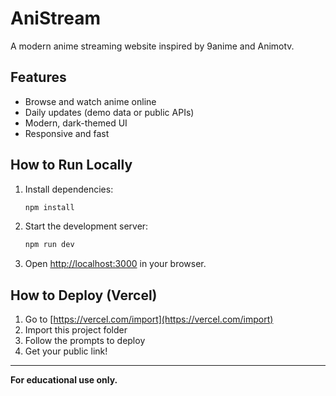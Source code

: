 # AniStream

A modern anime streaming website inspired by 9anime and Animotv.

## Features
- Browse and watch anime online
- Daily updates (demo data or public APIs)
- Modern, dark-themed UI
- Responsive and fast

## How to Run Locally

1. Install dependencies:
   ```bash
   npm install
   ```
2. Start the development server:
   ```bash
   npm run dev
   ```
3. Open [http://localhost:3000](http://localhost:3000) in your browser.

## How to Deploy (Vercel)
1. Go to [https://vercel.com/import](https://vercel.com/import)
2. Import this project folder
3. Follow the prompts to deploy
4. Get your public link!

---

**For educational use only.** 